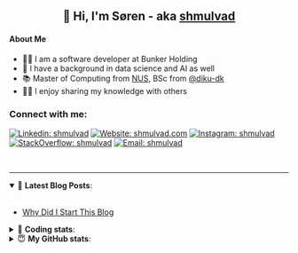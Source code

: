 <h2 align="center">
	👋 Hi, I'm Søren - aka <a href="https://shmulvad.com">shmulvad</a>
</h2>

#### About Me
- 👨‍💻 I am a software developer at Bunker Holding
- 🤖 I have a background in data science and AI as well
- 📚 Master of Computing from [NUS], BSc from [@diku-dk]
- 👨‍🏫 I enjoy sharing my knowledge with others

### Connect with me:

[![Linkedin: shmulvad](https://img.shields.io/badge/shmulvad-blue?style=flat&logo=Linkedin&logoColor=white)][linkedin]
[![Website: shmulvad.com](https://img.shields.io/badge/shmulvad.com-47CCCC?&style=flat&logo=Google-Chrome&logoColor=white)][website]
[![Instagram: shmulvad](https://img.shields.io/badge/-@shmulvad-purple?style=flat&logo=Instagram&logoColor=white)][instagram]
[![StackOverflow: shmulvad](https://img.shields.io/badge/shmulvad-FE7A16?style=flat&logo=stack-overflow&logoColor=white)][stackOverflow]
[![Email: shmulvad](https://img.shields.io/badge/shmulvad-D14836?style=flat&logo=gmail&logoColor=white)][mail]

<br />

---

<details open>
 <summary>📕 <b>Latest Blog Posts</b>: </summary>

<br>

<!-- BLOG-POST-LIST:START -->
- [Why Did I Start This Blog](https://shmulvad.com/blog/why-did-start-this-blog)
<!-- BLOG-POST-LIST:END -->

</details>

<!-- --- -->

<details>
 <summary>🤖 <b>Coding stats</b>: </summary>

<br>

NOTE: Doesn't track coding at work.

<!--START_SECTION:waka-->
![Code Time](http://img.shields.io/badge/Code%20Time-3%2C104%20hrs%2031%20mins-blue)

**I'm an Early 🐤** 

```text
🌞 Morning                1949 commits        ███████░░░░░░░░░░░░░░░░░░   26.88 % 
🌆 Daytime                2942 commits        ██████████░░░░░░░░░░░░░░░   40.57 % 
🌃 Evening                1655 commits        ██████░░░░░░░░░░░░░░░░░░░   22.82 % 
🌙 Night                  705 commits         ██░░░░░░░░░░░░░░░░░░░░░░░   09.72 % 
```


📊 **This Week I Spent My Time On** 

```text
💬 Programming Languages: 
TypeScript               1 hr 32 mins        █████████░░░░░░░░░░░░░░░░   37.64 % 
Python                   1 hr 10 mins        ███████░░░░░░░░░░░░░░░░░░   28.60 % 
Other                    48 mins             █████░░░░░░░░░░░░░░░░░░░░   19.73 % 
JSON                     15 mins             ██░░░░░░░░░░░░░░░░░░░░░░░   06.41 % 
YAML                     8 mins              █░░░░░░░░░░░░░░░░░░░░░░░░   03.42 % 

🔥 Editors: 
VS Code                  3 hrs 16 mins       ████████████████████░░░░░   80.27 % 
Zsh                      48 mins             █████░░░░░░░░░░░░░░░░░░░░   19.73 % 

🐱‍💻 Projects: 
km24-core                3 hrs 31 mins       ██████████████████████░░░   86.39 % 
company-scrapers         20 mins             ██░░░░░░░░░░░░░░░░░░░░░░░   08.54 % 
minify-html-fallback     8 mins              █░░░░░░░░░░░░░░░░░░░░░░░░   03.63 % 
search_string            3 mins              ░░░░░░░░░░░░░░░░░░░░░░░░░   01.44 % 
```


 Last Updated on 30/03/2025 18:49:34 UTC
<!--END_SECTION:waka-->

</details>

<!-- --- -->

<details>
 <summary>😇 <b>My GitHub stats</b>: </summary>

<br>

<img align="left" alt="shmulvad's Github Stats" src="https://github-readme-stats.vercel.app/api?username=shmulvad&show_icons=true&hide_border=true" />

</details>



[website]: https://shmulvad.com
[linkedin]: https://linkedin.com/in/shmulvad
[instagram]: https://instagram.com/shmulvad
[stackOverflow]: https://stackoverflow.com/users/9248793/shmulvad
[mail]: mailto:shmulvad@gmail.com
[@diku-dk]: https://github.com/diku-dk
[github]: https://github.com/shmulvad
[NUS]: https://www.nus.edu.sg
